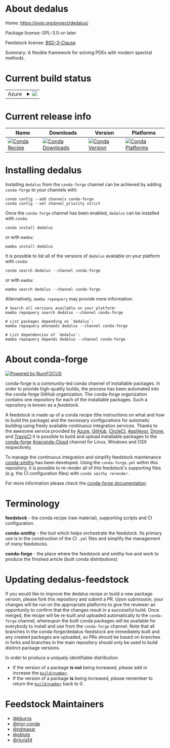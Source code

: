 About dedalus
=============

Home: https://pypi.org/project/dedalus/

Package license: GPL-3.0-or-later

Feedstock license: [BSD-3-Clause](https://github.com/conda-forge/dedalus-feedstock/blob/main/LICENSE.txt)

Summary: A flexible framework for solving PDEs with modern spectral methods.

Current build status
====================


<table>
    
  <tr>
    <td>Azure</td>
    <td>
      <details>
        <summary>
          <a href="https://dev.azure.com/conda-forge/feedstock-builds/_build/latest?definitionId=10325&branchName=main">
            <img src="https://dev.azure.com/conda-forge/feedstock-builds/_apis/build/status/dedalus-feedstock?branchName=main">
          </a>
        </summary>
        <table>
          <thead><tr><th>Variant</th><th>Status</th></tr></thead>
          <tbody><tr>
              <td>linux_64_mpimpichpython3.10.____cpython</td>
              <td>
                <a href="https://dev.azure.com/conda-forge/feedstock-builds/_build/latest?definitionId=10325&branchName=main">
                  <img src="https://dev.azure.com/conda-forge/feedstock-builds/_apis/build/status/dedalus-feedstock?branchName=main&jobName=linux&configuration=linux%20linux_64_mpimpichpython3.10.____cpython" alt="variant">
                </a>
              </td>
            </tr><tr>
              <td>linux_64_mpimpichpython3.11.____cpython</td>
              <td>
                <a href="https://dev.azure.com/conda-forge/feedstock-builds/_build/latest?definitionId=10325&branchName=main">
                  <img src="https://dev.azure.com/conda-forge/feedstock-builds/_apis/build/status/dedalus-feedstock?branchName=main&jobName=linux&configuration=linux%20linux_64_mpimpichpython3.11.____cpython" alt="variant">
                </a>
              </td>
            </tr><tr>
              <td>linux_64_mpimpichpython3.8.____cpython</td>
              <td>
                <a href="https://dev.azure.com/conda-forge/feedstock-builds/_build/latest?definitionId=10325&branchName=main">
                  <img src="https://dev.azure.com/conda-forge/feedstock-builds/_apis/build/status/dedalus-feedstock?branchName=main&jobName=linux&configuration=linux%20linux_64_mpimpichpython3.8.____cpython" alt="variant">
                </a>
              </td>
            </tr><tr>
              <td>linux_64_mpimpichpython3.9.____cpython</td>
              <td>
                <a href="https://dev.azure.com/conda-forge/feedstock-builds/_build/latest?definitionId=10325&branchName=main">
                  <img src="https://dev.azure.com/conda-forge/feedstock-builds/_apis/build/status/dedalus-feedstock?branchName=main&jobName=linux&configuration=linux%20linux_64_mpimpichpython3.9.____cpython" alt="variant">
                </a>
              </td>
            </tr><tr>
              <td>linux_64_mpiopenmpipython3.10.____cpython</td>
              <td>
                <a href="https://dev.azure.com/conda-forge/feedstock-builds/_build/latest?definitionId=10325&branchName=main">
                  <img src="https://dev.azure.com/conda-forge/feedstock-builds/_apis/build/status/dedalus-feedstock?branchName=main&jobName=linux&configuration=linux%20linux_64_mpiopenmpipython3.10.____cpython" alt="variant">
                </a>
              </td>
            </tr><tr>
              <td>linux_64_mpiopenmpipython3.11.____cpython</td>
              <td>
                <a href="https://dev.azure.com/conda-forge/feedstock-builds/_build/latest?definitionId=10325&branchName=main">
                  <img src="https://dev.azure.com/conda-forge/feedstock-builds/_apis/build/status/dedalus-feedstock?branchName=main&jobName=linux&configuration=linux%20linux_64_mpiopenmpipython3.11.____cpython" alt="variant">
                </a>
              </td>
            </tr><tr>
              <td>linux_64_mpiopenmpipython3.8.____cpython</td>
              <td>
                <a href="https://dev.azure.com/conda-forge/feedstock-builds/_build/latest?definitionId=10325&branchName=main">
                  <img src="https://dev.azure.com/conda-forge/feedstock-builds/_apis/build/status/dedalus-feedstock?branchName=main&jobName=linux&configuration=linux%20linux_64_mpiopenmpipython3.8.____cpython" alt="variant">
                </a>
              </td>
            </tr><tr>
              <td>linux_64_mpiopenmpipython3.9.____cpython</td>
              <td>
                <a href="https://dev.azure.com/conda-forge/feedstock-builds/_build/latest?definitionId=10325&branchName=main">
                  <img src="https://dev.azure.com/conda-forge/feedstock-builds/_apis/build/status/dedalus-feedstock?branchName=main&jobName=linux&configuration=linux%20linux_64_mpiopenmpipython3.9.____cpython" alt="variant">
                </a>
              </td>
            </tr><tr>
              <td>osx_64_mpimpichpython3.10.____cpython</td>
              <td>
                <a href="https://dev.azure.com/conda-forge/feedstock-builds/_build/latest?definitionId=10325&branchName=main">
                  <img src="https://dev.azure.com/conda-forge/feedstock-builds/_apis/build/status/dedalus-feedstock?branchName=main&jobName=osx&configuration=osx%20osx_64_mpimpichpython3.10.____cpython" alt="variant">
                </a>
              </td>
            </tr><tr>
              <td>osx_64_mpimpichpython3.11.____cpython</td>
              <td>
                <a href="https://dev.azure.com/conda-forge/feedstock-builds/_build/latest?definitionId=10325&branchName=main">
                  <img src="https://dev.azure.com/conda-forge/feedstock-builds/_apis/build/status/dedalus-feedstock?branchName=main&jobName=osx&configuration=osx%20osx_64_mpimpichpython3.11.____cpython" alt="variant">
                </a>
              </td>
            </tr><tr>
              <td>osx_64_mpimpichpython3.8.____cpython</td>
              <td>
                <a href="https://dev.azure.com/conda-forge/feedstock-builds/_build/latest?definitionId=10325&branchName=main">
                  <img src="https://dev.azure.com/conda-forge/feedstock-builds/_apis/build/status/dedalus-feedstock?branchName=main&jobName=osx&configuration=osx%20osx_64_mpimpichpython3.8.____cpython" alt="variant">
                </a>
              </td>
            </tr><tr>
              <td>osx_64_mpimpichpython3.9.____cpython</td>
              <td>
                <a href="https://dev.azure.com/conda-forge/feedstock-builds/_build/latest?definitionId=10325&branchName=main">
                  <img src="https://dev.azure.com/conda-forge/feedstock-builds/_apis/build/status/dedalus-feedstock?branchName=main&jobName=osx&configuration=osx%20osx_64_mpimpichpython3.9.____cpython" alt="variant">
                </a>
              </td>
            </tr><tr>
              <td>osx_64_mpiopenmpipython3.10.____cpython</td>
              <td>
                <a href="https://dev.azure.com/conda-forge/feedstock-builds/_build/latest?definitionId=10325&branchName=main">
                  <img src="https://dev.azure.com/conda-forge/feedstock-builds/_apis/build/status/dedalus-feedstock?branchName=main&jobName=osx&configuration=osx%20osx_64_mpiopenmpipython3.10.____cpython" alt="variant">
                </a>
              </td>
            </tr><tr>
              <td>osx_64_mpiopenmpipython3.11.____cpython</td>
              <td>
                <a href="https://dev.azure.com/conda-forge/feedstock-builds/_build/latest?definitionId=10325&branchName=main">
                  <img src="https://dev.azure.com/conda-forge/feedstock-builds/_apis/build/status/dedalus-feedstock?branchName=main&jobName=osx&configuration=osx%20osx_64_mpiopenmpipython3.11.____cpython" alt="variant">
                </a>
              </td>
            </tr><tr>
              <td>osx_64_mpiopenmpipython3.8.____cpython</td>
              <td>
                <a href="https://dev.azure.com/conda-forge/feedstock-builds/_build/latest?definitionId=10325&branchName=main">
                  <img src="https://dev.azure.com/conda-forge/feedstock-builds/_apis/build/status/dedalus-feedstock?branchName=main&jobName=osx&configuration=osx%20osx_64_mpiopenmpipython3.8.____cpython" alt="variant">
                </a>
              </td>
            </tr><tr>
              <td>osx_64_mpiopenmpipython3.9.____cpython</td>
              <td>
                <a href="https://dev.azure.com/conda-forge/feedstock-builds/_build/latest?definitionId=10325&branchName=main">
                  <img src="https://dev.azure.com/conda-forge/feedstock-builds/_apis/build/status/dedalus-feedstock?branchName=main&jobName=osx&configuration=osx%20osx_64_mpiopenmpipython3.9.____cpython" alt="variant">
                </a>
              </td>
            </tr>
          </tbody>
        </table>
      </details>
    </td>
  </tr>
</table>

Current release info
====================

| Name | Downloads | Version | Platforms |
| --- | --- | --- | --- |
| [![Conda Recipe](https://img.shields.io/badge/recipe-dedalus-green.svg)](https://anaconda.org/conda-forge/dedalus) | [![Conda Downloads](https://img.shields.io/conda/dn/conda-forge/dedalus.svg)](https://anaconda.org/conda-forge/dedalus) | [![Conda Version](https://img.shields.io/conda/vn/conda-forge/dedalus.svg)](https://anaconda.org/conda-forge/dedalus) | [![Conda Platforms](https://img.shields.io/conda/pn/conda-forge/dedalus.svg)](https://anaconda.org/conda-forge/dedalus) |

Installing dedalus
==================

Installing `dedalus` from the `conda-forge` channel can be achieved by adding `conda-forge` to your channels with:

```
conda config --add channels conda-forge
conda config --set channel_priority strict
```

Once the `conda-forge` channel has been enabled, `dedalus` can be installed with `conda`:

```
conda install dedalus
```

or with `mamba`:

```
mamba install dedalus
```

It is possible to list all of the versions of `dedalus` available on your platform with `conda`:

```
conda search dedalus --channel conda-forge
```

or with `mamba`:

```
mamba search dedalus --channel conda-forge
```

Alternatively, `mamba repoquery` may provide more information:

```
# Search all versions available on your platform:
mamba repoquery search dedalus --channel conda-forge

# List packages depending on `dedalus`:
mamba repoquery whoneeds dedalus --channel conda-forge

# List dependencies of `dedalus`:
mamba repoquery depends dedalus --channel conda-forge
```


About conda-forge
=================

[![Powered by
NumFOCUS](https://img.shields.io/badge/powered%20by-NumFOCUS-orange.svg?style=flat&colorA=E1523D&colorB=007D8A)](https://numfocus.org)

conda-forge is a community-led conda channel of installable packages.
In order to provide high-quality builds, the process has been automated into the
conda-forge GitHub organization. The conda-forge organization contains one repository
for each of the installable packages. Such a repository is known as a *feedstock*.

A feedstock is made up of a conda recipe (the instructions on what and how to build
the package) and the necessary configurations for automatic building using freely
available continuous integration services. Thanks to the awesome service provided by
[Azure](https://azure.microsoft.com/en-us/services/devops/), [GitHub](https://github.com/),
[CircleCI](https://circleci.com/), [AppVeyor](https://www.appveyor.com/),
[Drone](https://cloud.drone.io/welcome), and [TravisCI](https://travis-ci.com/)
it is possible to build and upload installable packages to the
[conda-forge](https://anaconda.org/conda-forge) [Anaconda-Cloud](https://anaconda.org/)
channel for Linux, Windows and OSX respectively.

To manage the continuous integration and simplify feedstock maintenance
[conda-smithy](https://github.com/conda-forge/conda-smithy) has been developed.
Using the ``conda-forge.yml`` within this repository, it is possible to re-render all of
this feedstock's supporting files (e.g. the CI configuration files) with ``conda smithy rerender``.

For more information please check the [conda-forge documentation](https://conda-forge.org/docs/).

Terminology
===========

**feedstock** - the conda recipe (raw material), supporting scripts and CI configuration.

**conda-smithy** - the tool which helps orchestrate the feedstock.
                   Its primary use is in the construction of the CI ``.yml`` files
                   and simplify the management of *many* feedstocks.

**conda-forge** - the place where the feedstock and smithy live and work to
                  produce the finished article (built conda distributions)


Updating dedalus-feedstock
==========================

If you would like to improve the dedalus recipe or build a new
package version, please fork this repository and submit a PR. Upon submission,
your changes will be run on the appropriate platforms to give the reviewer an
opportunity to confirm that the changes result in a successful build. Once
merged, the recipe will be re-built and uploaded automatically to the
`conda-forge` channel, whereupon the built conda packages will be available for
everybody to install and use from the `conda-forge` channel.
Note that all branches in the conda-forge/dedalus-feedstock are
immediately built and any created packages are uploaded, so PRs should be based
on branches in forks and branches in the main repository should only be used to
build distinct package versions.

In order to produce a uniquely identifiable distribution:
 * If the version of a package **is not** being increased, please add or increase
   the [``build/number``](https://docs.conda.io/projects/conda-build/en/latest/resources/define-metadata.html#build-number-and-string).
 * If the version of a package **is** being increased, please remember to return
   the [``build/number``](https://docs.conda.io/projects/conda-build/en/latest/resources/define-metadata.html#build-number-and-string)
   back to 0.

Feedstock Maintainers
=====================

* [@kburns](https://github.com/kburns/)
* [@mxr-conda](https://github.com/mxr-conda/)
* [@ndmaxar](https://github.com/ndmaxar/)
* [@oblute](https://github.com/oblute/)
* [@rluria14](https://github.com/rluria14/)

